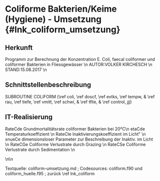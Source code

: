 Coliforme Bakterien/Keime (Hygiene) - Umsetzung {#lnk_coliform_umsetzung}
===============================

## Herkunft ##
Programm zur Berechnung der Konzentration E. Coli, faecal coliformer und 
coliformer Bakterien in Fliessgewässer \n
AUTOR:VOLKER KIRCHESCH \n
STAND:15.08.2017   \n



## Schnittstellenbeschreibung ##
SUBROUTINE COLIFORM (\ref coli, \ref doscf, \ref extks, \ref tempw, &
                             \ref rau, \ref tiefe, \ref vmitt, \ref schwi,  &
                             \ref tflie,                             &
                             \ref control, *jjj*)

 
## IT-Realisierung ##

 RateCde Grundmortalitätsrate coliformer Bakterien bei 20°C\n
 etaCde  Temperaturkoeffizient \n
 RateCIe Inaktivierungskoeffizient im Licht"  \n
 xnueCe  dimensionsloser Parameter zur Beschreibung der Inaktiv. im Licht \n
 RateCGe Coliforme Verlustrate durch Grazing \n
 RateCSe Coliforme Verlustrate durch Sedimentation \n


\n\n

Textquelle: coliform-umsetzung.md ; Codesources: coliform.f90 und coliform_huelle.f95 ; 
zurück \ref lnk_coliform
